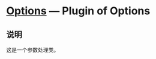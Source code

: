 [Options](https://github.com/jnxyx/options) — Plugin of Options
==================================================

说明
-----------------------------------

这是一个参数处理类。